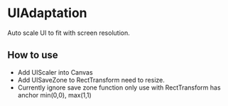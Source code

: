# UIAdaptation

Auto scale UI to fit with screen resolution.

## How to use
- Add UIScaler into Canvas
- Add UISaveZone to RectTransform need to resize.
- Currently ignore save zone function only use with RectTransform has anchor min(0,0), max(1,1)

